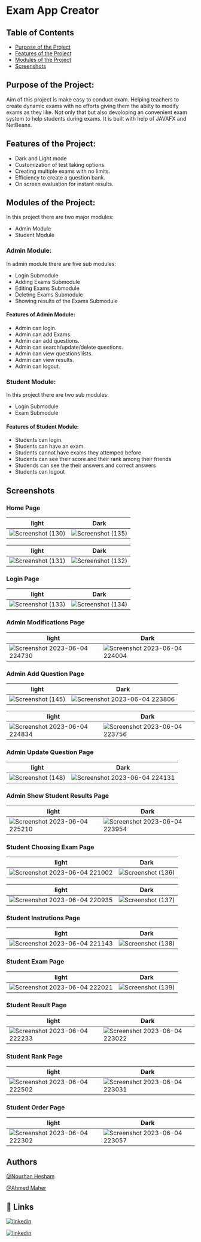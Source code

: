 # Exam App Creator

## Table of Contents

- [Purpose of the Project](#Purpose-of-the-Project)
- [Features of the Project](#Features-of-the-Project)
- [Modules of the Project](#Modules-of-the-Project)
- [Screenshots](#Screenshots)

## Purpose of the Project:
Aim of this project is make easy to conduct exam. Helping teachers to create dynamic exams with no efforts giving them the abilty to modify exams as they like.
Not only that but also devoloping an convenient exam system to help students during exams.
It is built with help of JAVAFX and NetBeans.
## Features of the Project:
- Dark and Light mode
- Customization of test taking options.
- Creating multiple exams with no limits.
- Efficiency to create a question bank.
- On screen evaluation for instant results.
## Modules of the Project:
In this project there are two major modules:
- Admin Module
- Student Module
### Admin Module:
In admin module there are five sub modules:
- Login Submodule
- Adding Exams Submodule
- Editing Exams Submodule
- Deleting Exams Submodule
- Showing results of the Exams Submodule
#### Features of Admin Module:
- Admin can login.
- Admin can add Exams.
- Admin can add questions.
- Admin can search/update/delete questions.
- Admin can view questions lists.
- Admin can view results.
- Admin can logout.
### Student Module:
In this project there are two sub modules:
- Login Submodule
- Exam Submodule

#### Features of Student Module:
- Students can login.
- Students can have an exam.
- Students cannot have exams they attemped before 
- Students can see their score and their rank among their friends
- Studends can see the their answers and correct answers 
- Students can logout

## Screenshots

### Home Page
| light                                                                                                                     | Dark                                |
| -----------------------------------                                                                                       | ----------------------------------- |
| ![Screenshot (130)](https://github.com/nourhanHesham77/javaProject/assets/118073597/d15d9365-296e-4758-9cf7-07606d5ca807) | ![Screenshot (135)](https://github.com/nourhanHesham77/javaProject/assets/118073597/7ef99505-3d1a-4a59-92a7-ca18c7f6cc4e)|

| light                                                                                                                     | Dark                                |
| -----------------------------------                                                                                       | ----------------------------------- |
| ![Screenshot (131)](https://github.com/nourhanHesham77/javaProject/assets/118073597/b32de1ce-d8a3-45d5-97a1-f28ef3be233b) | ![Screenshot (132)](https://github.com/nourhanHesham77/javaProject/assets/118073597/6e6623c6-03df-4ea1-a100-e23d66389e14)|




### Login Page
| light                                                                                                                     | Dark                                |
| -----------------------------------                                                                                       | ----------------------------------- |
| ![Screenshot (133)](https://github.com/nourhanHesham77/javaProject/assets/118073597/ef11185c-bb10-47bd-91e6-56f0e0303295) | ![Screenshot (134)](https://github.com/nourhanHesham77/javaProject/assets/118073597/4c3c556e-8081-4415-a9a1-88012720f8f3)|


### Admin Modifications Page
| light                                                                                                                                 | Dark                                |
| -----------------------------------                                                                                                   | ----------------------------------- |
| ![Screenshot 2023-06-04 224730](https://github.com/nourhanHesham77/javaProject/assets/118073597/361cdbaa-b32f-48ae-8db7-13b5f6f901bf) | ![Screenshot 2023-06-04 224004](https://github.com/nourhanHesham77/javaProject/assets/118073597/37cb45d4-5fbe-411d-8e7f-5559428f52db)|

### Admin Add Question Page
| light                                                                                                                                 | Dark                                |
| -----------------------------------                                                                                                   | ----------------------------------- |
| ![Screenshot (145)](https://github.com/nourhanHesham77/javaProject/assets/118073597/f4a62469-e171-4c49-8a6d-4fc21edd606c) | ![Screenshot 2023-06-04 223806](https://github.com/nourhanHesham77/javaProject/assets/118073597/d88b25ae-8363-4f54-84f9-c87b81765b62)|

| light                                                                                                                                 | Dark                                |
| -----------------------------------                                                                                                   | ----------------------------------- |
| ![Screenshot 2023-06-04 224834](https://github.com/nourhanHesham77/javaProject/assets/118073597/67976034-d6aa-477f-ba8b-d41a92dd0fd6) | ![Screenshot 2023-06-04 223756](https://github.com/nourhanHesham77/javaProject/assets/118073597/7e67998a-a23a-4db5-95b8-bc4a82e9462c)|

### Admin Update Question Page
| light                                                                                                                                 | Dark                                |
| -----------------------------------                                                                                                   | ----------------------------------- |
| ![Screenshot (148)](https://github.com/nourhanHesham77/javaProject/assets/118073597/205c9742-e087-447d-a074-ad8d89cc10b4) | ![Screenshot 2023-06-04 224131](https://github.com/nourhanHesham77/javaProject/assets/118073597/f1ae3d89-fe87-448c-a05f-b90447a31bfc)|

### Admin Show Student Results Page
| light                                                                                                                                 | Dark                                |
| -----------------------------------                                                                                                   | ----------------------------------- |
| ![Screenshot 2023-06-04 225210](https://github.com/nourhanHesham77/javaProject/assets/118073597/a8f06900-bda5-46e2-b362-a62ac7637283) | ![Screenshot 2023-06-04 223954](https://github.com/nourhanHesham77/javaProject/assets/118073597/d8b84f7e-64f5-49bf-bfb3-9514e46e44b3)|


### Student Choosing Exam Page
| light                                                                                                                     | Dark                                |
| -----------------------------------                                                                                       | ----------------------------------- |
| ![Screenshot 2023-06-04 221002](https://github.com/nourhanHesham77/javaProject/assets/118073597/d4f7e353-057d-4ac0-a04d-6003599b44f3) | ![Screenshot (136)](https://github.com/nourhanHesham77/javaProject/assets/118073597/e0d7ef77-5cf5-4008-b1b6-2ff6f36b3816)|

| light                                                                                                                                 | Dark                                |
| -----------------------------------                                                                                                   | ----------------------------------- |
| ![Screenshot 2023-06-04 220935](https://github.com/nourhanHesham77/javaProject/assets/118073597/1e5b6d96-b792-4609-a296-220052e376da) | ![Screenshot (137)](https://github.com/nourhanHesham77/javaProject/assets/118073597/6d419e61-6a37-461b-a03c-207b12b6d189)|

### Student Instrutions Page
| light                                                                                                                                 | Dark                                |
| -----------------------------------                                                                                                   | ----------------------------------- |
| ![Screenshot 2023-06-04 221143](https://github.com/nourhanHesham77/javaProject/assets/118073597/74dce867-bb17-47ab-87df-d340c6f626aa) | ![Screenshot (138)](https://github.com/nourhanHesham77/javaProject/assets/118073597/1e9993d3-2692-4805-bb99-05e026358c31)|


### Student Exam Page
| light                                                                                                                                 | Dark                                |
| -----------------------------------                                                                                                   | ----------------------------------- |
| ![Screenshot 2023-06-04 222021](https://github.com/nourhanHesham77/javaProject/assets/118073597/952a79c0-8353-4f15-89a9-b5e782379fdd) | ![Screenshot (139)](https://github.com/nourhanHesham77/javaProject/assets/118073597/6783da91-3dee-4a30-915c-175208c79a4c)|

### Student Result Page
| light                                                                                                                                 | Dark                                |
| -----------------------------------                                                                                                   | ----------------------------------- |
| ![Screenshot 2023-06-04 222233](https://github.com/nourhanHesham77/javaProject/assets/118073597/94e34479-90eb-4d9d-ae71-63f7498789ca) | ![Screenshot 2023-06-04 223022](https://github.com/nourhanHesham77/javaProject/assets/118073597/e213b978-2339-452f-97ba-f3732a3e8ce8)|


### Student Rank Page
| light                                                                                                                                 | Dark                                |
| -----------------------------------                                                                                                   | ----------------------------------- |
| ![Screenshot 2023-06-04 222502](https://github.com/nourhanHesham77/javaProject/assets/118073597/b9b9995d-2f30-43c9-9fc3-261ad0ac232b) | ![Screenshot 2023-06-04 223031](https://github.com/nourhanHesham77/javaProject/assets/118073597/cd9f18b7-e1ec-4375-82bd-5f019e86a309)|


### Student Order Page
| light                                                                                                                                 | Dark                                |
| -----------------------------------                                                                                                   | ----------------------------------- |
| ![Screenshot 2023-06-04 222302](https://github.com/nourhanHesham77/javaProject/assets/118073597/b28216b2-aa8d-4de5-af4f-19ca0ef2dd13) | ![Screenshot 2023-06-04 223057](https://github.com/nourhanHesham77/javaProject/assets/118073597/63107a82-183f-47e7-92b9-7f7bc8537c76)|



## Authors
[@Nourhan Hesham](https://github.com/nourhanHesham77)

[@Ahmed Maher](https://github.com/AhmedMaherTohmay)


## 🔗 Links
[![linkedin](https://img.shields.io/badge/linkedin-0A66C2?style=for-the-badge&logo=linkedin&logoColor=white)]()

[![linkedin](https://img.shields.io/badge/linkedin-0A66C2?style=for-the-badge&logo=linkedin&logoColor=white)](https://www.linkedin.com/in/ahmed-maher-tohamy/)

